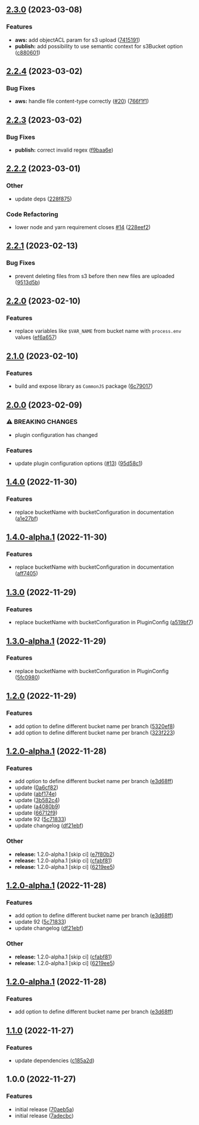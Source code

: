 ## [2.3.0](https://github.com/RimacTechnology/semantic-release-s3/compare/v2.2.4...v2.3.0) (2023-03-08)


### Features

* **aws:** add objectACL param for s3 upload ([7415191](https://github.com/RimacTechnology/semantic-release-s3/commit/74151919ef431c0eeeea618edc80ff9c867f9c7b))
* **publish:** add possibility to use semantic context for s3Bucket option ([c880601](https://github.com/RimacTechnology/semantic-release-s3/commit/c8806016b6df86948f510d5d2ec3d068bf336e7d))

## [2.2.4](https://github.com/RimacTechnology/semantic-release-s3/compare/v2.2.3...v2.2.4) (2023-03-02)


### Bug Fixes

* **aws:** handle file content-type correctly ([#20](https://github.com/RimacTechnology/semantic-release-s3/issues/20)) ([766f1f1](https://github.com/RimacTechnology/semantic-release-s3/commit/766f1f143d65cdbd56f7a089bedf337e41379018))

## [2.2.3](https://github.com/RimacTechnology/semantic-release-s3/compare/v2.2.2...v2.2.3) (2023-03-02)


### Bug Fixes

* **publish:** correct invalid regex ([f9baa6e](https://github.com/RimacTechnology/semantic-release-s3/commit/f9baa6e78f95bfb648e42109be6197175d7ea8e2))

## [2.2.2](https://github.com/RimacTechnology/semantic-release-s3/compare/v2.2.1...v2.2.2) (2023-03-01)


### Other

* update deps ([228f875](https://github.com/RimacTechnology/semantic-release-s3/commit/228f875a3692441b970fd6a4283ad85178430e0b))


### Code Refactoring

* lower node and yarn requirement closes [#14](https://github.com/RimacTechnology/semantic-release-s3/issues/14) ([228eef2](https://github.com/RimacTechnology/semantic-release-s3/commit/228eef2edf44ab0bc1ce4f36f8b5c9c1f61d7384))

## [2.2.1](https://github.com/RimacTechnology/semantic-release-s3/compare/v2.2.0...v2.2.1) (2023-02-13)


### Bug Fixes

* prevent deleting files from s3 before then new files are uploaded ([9513d5b](https://github.com/RimacTechnology/semantic-release-s3/commit/9513d5b30ae4c37f7c3a10246e2b76c70d360d05))

## [2.2.0](https://github.com/RimacTechnology/semantic-release-s3/compare/v2.1.0...v2.2.0) (2023-02-10)


### Features

* replace variables like `$VAR_NAME` from bucket name with `process.env` values ([ef6a657](https://github.com/RimacTechnology/semantic-release-s3/commit/ef6a6577438329aa6e558fd05ef920eaf6f128ac))

## [2.1.0](https://github.com/RimacTechnology/semantic-release-s3/compare/v2.0.0...v2.1.0) (2023-02-10)


### Features

* build and expose library as `CommonJS` package ([6c79017](https://github.com/RimacTechnology/semantic-release-s3/commit/6c790170a854b7b997136ce8b297ff882af79d71))

## [2.0.0](https://github.com/RimacTechnology/semantic-release-s3/compare/v1.4.0...v2.0.0) (2023-02-09)


### ⚠ BREAKING CHANGES

* plugin configuration has changed

### Features

* update plugin configuration options ([#13](https://github.com/RimacTechnology/semantic-release-s3/issues/13)) ([95d58c1](https://github.com/RimacTechnology/semantic-release-s3/commit/95d58c1ab4aaf7d1faef946b889607d96a72cbf5))

## [1.4.0](https://github.com/RimacTechnology/semantic-release-s3/compare/v1.3.0...v1.4.0) (2022-11-30)


### Features

* replace bucketName with bucketConfiguration in documentation ([a1e27bf](https://github.com/RimacTechnology/semantic-release-s3/commit/a1e27bf57ddcbef0c912dd9bd13a172f99bc1e78))

## [1.4.0-alpha.1](https://github.com/RimacTechnology/semantic-release-s3/compare/v1.3.0...v1.4.0-alpha.1) (2022-11-30)


### Features

* replace bucketName with bucketConfiguration in documentation ([aff7405](https://github.com/RimacTechnology/semantic-release-s3/commit/aff7405360a31111b1e3e470f29eadfb9f447963))

## [1.3.0](https://github.com/RimacTechnology/semantic-release-s3/compare/v1.2.0...v1.3.0) (2022-11-29)


### Features

* replace bucketName with bucketConfiguration in PluginConfig ([a519bf7](https://github.com/RimacTechnology/semantic-release-s3/commit/a519bf7265aeed59659499c1e2c2dba2d2fc125b))

## [1.3.0-alpha.1](https://github.com/RimacTechnology/semantic-release-s3/compare/v1.2.0...v1.3.0-alpha.1) (2022-11-29)


### Features

* replace bucketName with bucketConfiguration in PluginConfig ([5fc0980](https://github.com/RimacTechnology/semantic-release-s3/commit/5fc09802fdad9d509184b0c8f5ab779a5616203f))

## [1.2.0](https://github.com/RimacTechnology/semantic-release-s3/compare/v1.1.0...v1.2.0) (2022-11-29)


### Features

* add option to define different bucket name per branch ([5320ef8](https://github.com/RimacTechnology/semantic-release-s3/commit/5320ef8dbf59534edbc1a17f7f00ed6bd774795f))
* add option to define different bucket name per branch ([323f223](https://github.com/RimacTechnology/semantic-release-s3/commit/323f223b114e5c86bdad4d2612bdbcb8732911a6))

## [1.2.0-alpha.1](https://github.com/RimacTechnology/semantic-release-s3/compare/v1.1.0...v1.2.0-alpha.1) (2022-11-28)


### Features

* add option to define different bucket name per branch ([e3d68ff](https://github.com/RimacTechnology/semantic-release-s3/commit/e3d68ffff3475c3598a9678aaf30b11d31a761e1))
* update ([0a6cf82](https://github.com/RimacTechnology/semantic-release-s3/commit/0a6cf826d7781ab250a6fbba3ee49ac96c129afc))
* update ([abf174e](https://github.com/RimacTechnology/semantic-release-s3/commit/abf174e993bffc955b2b48b42bb32f4f873e8dda))
* update ([3b582c4](https://github.com/RimacTechnology/semantic-release-s3/commit/3b582c4f5c286ea44ff84a506f5696849551eaea))
* update ([a4080b9](https://github.com/RimacTechnology/semantic-release-s3/commit/a4080b935876f381b7c0f5b315ee1f9170b87e54))
* update ([66712f9](https://github.com/RimacTechnology/semantic-release-s3/commit/66712f92cfee60940a4c89ec63571042ada6c5f7))
* update 92 ([5c71833](https://github.com/RimacTechnology/semantic-release-s3/commit/5c718333e5fd4368aa4f93abfca9026deb1fdfed))
* update changelog ([df21ebf](https://github.com/RimacTechnology/semantic-release-s3/commit/df21ebf7d9008c3589b43f961190dc295fd970e9))


### Other

* **release:** 1.2.0-alpha.1 [skip ci] ([e7f80b2](https://github.com/RimacTechnology/semantic-release-s3/commit/e7f80b2b2d9d6cb7a9604b33417dff2274383996))
* **release:** 1.2.0-alpha.1 [skip ci] ([cfabf81](https://github.com/RimacTechnology/semantic-release-s3/commit/cfabf81fdd288368e24d553530d54f4c9b7c1a81))
* **release:** 1.2.0-alpha.1 [skip ci] ([6219ee5](https://github.com/RimacTechnology/semantic-release-s3/commit/6219ee5a8552909147a97324cb5098382ba51c7b))

## [1.2.0-alpha.1](https://github.com/RimacTechnology/semantic-release-s3/compare/v1.1.0...v1.2.0-alpha.1) (2022-11-28)


### Features

* add option to define different bucket name per branch ([e3d68ff](https://github.com/RimacTechnology/semantic-release-s3/commit/e3d68ffff3475c3598a9678aaf30b11d31a761e1))
* update 92 ([5c71833](https://github.com/RimacTechnology/semantic-release-s3/commit/5c718333e5fd4368aa4f93abfca9026deb1fdfed))
* update changelog ([df21ebf](https://github.com/RimacTechnology/semantic-release-s3/commit/df21ebf7d9008c3589b43f961190dc295fd970e9))


### Other

* **release:** 1.2.0-alpha.1 [skip ci] ([cfabf81](https://github.com/RimacTechnology/semantic-release-s3/commit/cfabf81fdd288368e24d553530d54f4c9b7c1a81))
* **release:** 1.2.0-alpha.1 [skip ci] ([6219ee5](https://github.com/RimacTechnology/semantic-release-s3/commit/6219ee5a8552909147a97324cb5098382ba51c7b))

## [1.2.0-alpha.1](https://github.com/RimacTechnology/semantic-release-s3/compare/v1.1.0...v1.2.0-alpha.1) (2022-11-28)


### Features

* add option to define different bucket name per branch ([e3d68ff](https://github.com/RimacTechnology/semantic-release-s3/commit/e3d68ffff3475c3598a9678aaf30b11d31a761e1))

## [1.1.0](https://github.com/RimacTechnology/semantic-release-s3/compare/v1.0.0...v1.1.0) (2022-11-27)


### Features

* update dependencies ([c185a2d](https://github.com/RimacTechnology/semantic-release-s3/commit/c185a2dfbdb3e75e83a6b0a55bec819c582722b7))

## 1.0.0 (2022-11-27)


### Features

* initial release ([70aeb5a](https://github.com/RimacTechnology/semantic-release-s3/commit/70aeb5a151cba6dcd18e46c19f906890a497a9c5))
* initial release ([7adecbc](https://github.com/RimacTechnology/semantic-release-s3/commit/7adecbc2a99d9c7b94deb1e7f1c3a0dc4ebfe669))
